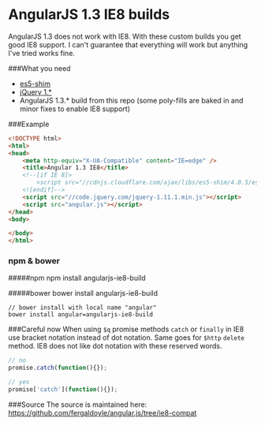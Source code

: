 AngularJS 1.3 IE8 builds
========================
AngularJS 1.3 does not work with IE8. With these custom builds you get good IE8 support. I can't guarantee that everything will work but anything I've tried works fine.

###What you need

* [es5-shim](https://github.com/es-shims/es5-shim)
* [jQuery 1.*](http://jquery.com/download/)
* AngularJS 1.3.* build from this repo (some poly-fills are baked in and minor fixes to enable IE8 support)

###Example
```html
<!DOCTYPE html>
<html>
<head>
	<meta http-equiv="X-UA-Compatible" content="IE=edge" />
	<title>Angular 1.3 IE8</title>
	<!--[if IE 8]>
		<script src="//cdnjs.cloudflare.com/ajax/libs/es5-shim/4.0.5/es5-shim.min.js"></script>
	<![endif]-->
	<script src="//code.jquery.com/jquery-1.11.1.min.js"></script>
	<script src="angular.js"></script>
</head>
<body>

</body>
</html>
```

### npm & bower

#####npm
	npm install angularjs-ie8-build
	
#####bower
	bower install angularjs-ie8-build
	
	// bower install with local name "angular"
	bower install angular=angularjs-ie8-build

###Careful now
When using `$q` promise methods `catch` or `finally` in IE8 use bracket notation instead of dot notation. Same goes for `$http` `delete` method. IE8 does not like dot notation with these reserved words.
```javascript
// no
promise.catch(function(){});

// yes
promise['catch'](function(){});
```





###Source
The source is maintained here:
https://github.com/fergaldoyle/angular.js/tree/ie8-compat


